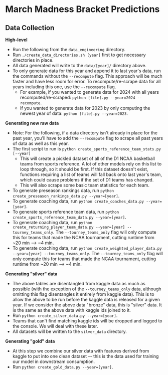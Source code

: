 # March Madness Bracket Predictions
## Data Collection

**High-level**
- Run the following from the `data_engineering` directory.
- Run `./create_data_directories.sh [year]` first to get necessary directories in place.
- All data generated will write to the `data/[year]/` directory above.
- To only generate data for this year and append it to last year's data, run the commands without the `--recompute` flag. This approach will be much faster and have less room for error. To recompute/re-scrape data for all years including this one, use the `--recompute` flag.
  - For example, if you wanted to generate data for 2024 with all years recomputed/re-scraped: `python [file].py --year=2024 --recompute`.
  - If you wanted to generate data for 2023 by only computing the newest year of data: `python [file].py --year=2023`.

**Generating new raw data**
- Note: For the following, if a data directory isn't already in place for the past year, you'll have to add the `--recompute` flag to scrape all past years of data as well as this year.
- The first script to run is `python create_sports_reference_team_stats.py [--year]`
  - This will create a pickled dataset of all of the D1 NCAA basketball teams from sports reference. A lot of other models rely on this list to loop through, so it should be first. If this dataset doesn't exist, functions requiring a list of teams will fall back onto last year's team, which could cause problems if the set of D1 teams has changed.
  - This will also scrape some basic team statistics for each team.
- To generate preseason rankings data, run `python create_preseason_rankings_data.py --year=[year]`.
- To generate coaching data, run `python create_coaches_data.py --year=[year]`.
- To generate sports reference team data, run `python create_sports_reference_team_data.py --year=[year]`.
- To generate coaching data, run `python create_returning_player_team_data.py --year=[year] --tourney_teams_only`. The `--tourney_teams_only` flag will only compute this for teams that made the NCAA tournament, cutting runtime from ~20 min --> ~4 min.
- To generate coaching data, run `python create_weighted_player_data.py --year=[year] --tourney_teams_only`. The `--tourney_teams_only` flag will only compute this for teams that made the NCAA tournament, cutting runtime from ~20 min --> ~4 min.

**Generating "silver" data**
- The above tables are disentangled from kaggle data as much as possible (with the exception of the `--tourney_teams_only` data, although omitting this flag disentangles it entirely from kaggle data). This is to allow the above to be run before the kaggle data is released for a given year. If we consider the above data "bronze" data, this is "silver" data. It is the same as the above data with kaggle ids joined to it.
- Run `python create_silver_data.py --year=[year]`.
- Teams that can't find matching kaggle ids will be dropped and logged to the console. We will deal with these later.
- All datasets will be written to the `silver_data` directory.

**Generating "gold" data**
- At this step we combine our silver data with features derived from kaggle to put into one clean dataset -- this is the data used for training our model in downstream consumption.
- Run `python create_gold_data.py --year=[year]`.
